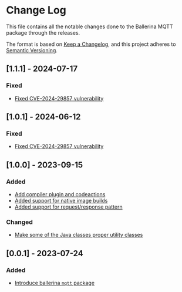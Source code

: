 # Change Log
This file contains all the notable changes done to the Ballerina MQTT package through the releases.

The format is based on [Keep a Changelog](https://keepachangelog.com/en/1.0.0/), and this project adheres to [Semantic Versioning](https://semver.org/spec/v2.0.0.html).

## [1.1.1] - 2024-07-17

### Fixed
- [Fixed CVE-2024-29857 vulnerability](https://github.com/ballerina-platform/ballerina-library/issues/6624)

## [1.0.1] - 2024-06-12

### Fixed
- [Fixed CVE-2024-29857 vulnerability](https://github.com/ballerina-platform/ballerina-library/issues/6624)

## [1.0.0] - 2023-09-15

### Added
- [Add compiler plugin and codeactions](https://github.com/ballerina-platform/ballerina-standard-library/issues/4687)
- [Added support for native image builds](https://github.com/ballerina-platform/ballerina-standard-library/issues/4686)
- [Added support for request/response pattern](https://github.com/ballerina-platform/ballerina-standard-library/issues/4668)

### Changed
- [Make some of the Java classes proper utility classes](https://github.com/ballerina-platform/ballerina-standard-library/issues/4919)

## [0.0.1] - 2023-07-24
### Added
- [Introduce ballerina `mqtt` package](https://github.com/ballerina-platform/ballerina-standard-library/issues/4640)
